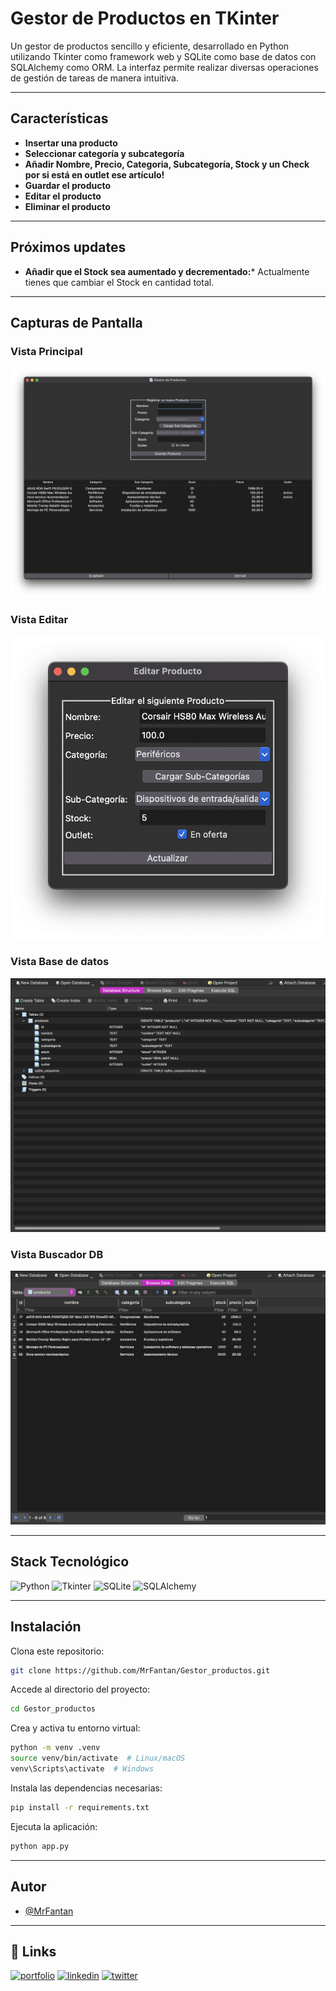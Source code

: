 # Gestor de Productos en TKinter

Un gestor de productos sencillo y eficiente, desarrollado en Python utilizando Tkinter como framework web y SQLite como base de datos con SQLAlchemy como ORM. La interfaz permite realizar diversas operaciones de gestión de tareas de manera intuitiva.

---

## Características

- **Insertar una producto**
- **Seleccionar categoría y subcategoría**
- **Añadir Nombre, Precio, Categoria, Subcategoría, Stock y un Check por si está en outlet ese artículo!**
- **Guardar el producto**
- **Editar el producto**
- **Eliminar el producto**


---

## Próximos updates

- **Añadir que el Stock sea aumentado y decrementado:*** Actualmente tienes que cambiar el Stock en cantidad total.
 
---



## Capturas de Pantalla

### Vista Principal

![Vista Principal](/assets/principal.png)

### Vista Editar

![Vista Editar producto](/assets/editar_producto.png)

### Vista Base de datos

![Vista Estructura](/assets/db_estructura.png)

### Vista Buscador DB

![Vista Buscador DB](/assets/buscador_db.png)



---

## Stack Tecnológico

![Python](https://img.shields.io/badge/Python-3.x-3776AB?style=for-the-badge&logo=python&logoColor=white)
![Tkinter](https://img.shields.io/badge/Tkinter-v8.6.14-0078D4?style=for-the-badge&logo=tkinter&logoColor=white
)
![SQLite](https://img.shields.io/badge/SQLite-Database-003B57?style=for-the-badge&logo=sqlite&logoColor=white)
![SQLAlchemy](https://img.shields.io/badge/SQLAlchemy-ORM-CA4245?style=for-the-badge&logo=)

---

## Instalación

Clona este repositorio:

```bash
git clone https://github.com/MrFantan/Gestor_productos.git
```

Accede al directorio del proyecto:

```bash
cd Gestor_productos
```

Crea y activa tu entorno virtual:

```bash
python -m venv .venv
source venv/bin/activate  # Linux/macOS
venv\Scripts\activate  # Windows
```

Instala las dependencias necesarias:

```bash
pip install -r requirements.txt
```

Ejecuta la aplicación:

```bash
python app.py
```


---

## Autor

- [@MrFantan](https://www.github.com/MrFantan)

---

## 🔗 Links

[![portfolio](https://img.shields.io/badge/my_portfolio-000?style=for-the-badge&logo=ko-fi&logoColor=white)](https://github.com/MrFantan?tab=repositories/)
[![linkedin](https://img.shields.io/badge/linkedin-0A66C2?style=for-the-badge&logo=linkedin&logoColor=white)](https://www.linkedin.com/in/aaron-planas/)
[![twitter](https://img.shields.io/badge/twitter-1DA1F2?style=for-the-badge&logo=twitter&logoColor=white)](https://twitter.com/Fantan_)
